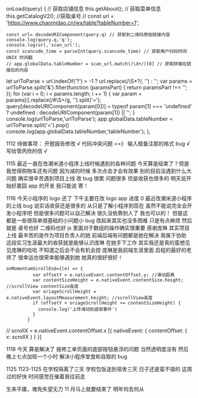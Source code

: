 onLoad(query) {
// 获取店铺信息
this.getAbout();
// 获取菜单信息
this.getCatalogV2();
//获取桌号
// const url = 'https://www.chaomidao.cn/wx/table?tableNumber=1';

    const url= decodeURIComponent(query.q) // 获取到二维码原始链接内容
    console.log(query.q,'q');
    console.log(url,'scan_url');
    const scancode_time = parseInt(query.scancode_time) // 获取用户扫码时间 UNIX 时间戳
    // app.globalData.tableNumber = scan_url.match(/\d+/)[0] // 获取拼接在链接后的内容

let urlToParse = url.indexOf('?') > -1 ? url.replace(/\S\*\?/, '') : '';
var params = urlToParse.split('&').filter(function (paramsPart) { return paramsPart !== ''; });
for (var i = 0; i < params.length; i += 1) {
var param = params[i].replace(/#\S+/g, '').split('=');
query[decodeURIComponent(param[0])] = typeof param[1] === 'undefined' ? undefined : decodeURIComponent(param[1]) || '';
}
console.log(urlToParse,'urlToParse');
app.globalData.tableNumber = urlToParse.split('=').pop()
console.log(app.globalData.tableNumber,'tableNumber');
},

1112
待做事项：
开题报告修改 √
代码冲突问题 ==》 输入框备注那的格式 bug √
写给管丙欣的信 √

1115
最近一直在改潮米道小程序上线时候遇到的各种问题
今天算是结束了？但是我觉得购物车还有问题
因为减的时候 多次点击才会有效果
别的目前没遇到什么大问题
确实很辛苦遇到项目上线 改 bug 很累 问题很多 但是收获也很多的
明天说开始好嘉园 app 的开发 我只能说 寄！

1116
今天小程序的 logo 还了 下午主要在改 logo app 进度 0
最近改潮米道小程序的上线 bug 说实话收获还是很多的
从只是了解小程序到现在 虽然不能说完全会开发小程序吧 但是很多问题可以自己解决 很久没依靠别人了
我也可以的！ 但是这都是一些很简单很基础的小问题小 bug 改起来其实也没多困难 只是有点麻烦
然后就是 桌号也好 二维码也好 js 里面对于数组的操作确实很重要
感谢庞琳 其实项目上线 最辛苦的是作为项目负责人的她 前端后端有问题都是她在解决 我属于协助
这段实习生涯最大的收获就是能够认识庞琳 在她手下工作 其实我还是真的蛮想见见庞琳的哈哈 不知道之后会不会有机会捏 庞琳是我前端生涯里面 启程的最好的老师了 很幸运也很荣幸能够遇到她 她真的很好很好！

```
onMomentumScrollEnd={(e) => {
          var offsetY = e.nativeEvent.contentOffset.y; //滑动距离
          var contentSizeHeight = e.nativeEvent.contentSize.height; //scrollView contentSize高度
          var oriageScrollHeight = e.nativeEvent.layoutMeasurement.height; //scrollView高度
          if (offsetY + oriageScrollHeight >= contentSizeHeight) {
            console.log('上传滑动到底部事件')
          }
        }
```

// scrollX = e.nativeEvent.contentOffset.x
[{ nativeEvent: {
contentOffset: {
x: scrollX
}
}
}]

1118
今天 算是解决了 报修工单页面的底部按钮悬浮的问题
当然透明度没有
然后 晚上七点加班一个小时 解决小程序堂食和自取的 bug

1125
1123-1125
在学校隔离了三天 学校包饭送到宿舍三天 日子还是蛮不错的
这周过的好快
时间感觉在催着我往前走

生来平庸，难免失望无力
11 月马上就要结束了 明年何去何从
